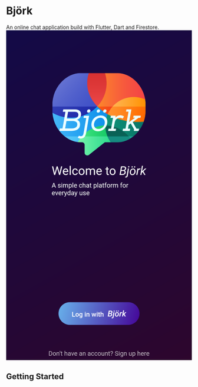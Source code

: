# Björk

An online chat application build with Flutter, Dart and Firestore.
![](images/image.png)

## Getting Started


